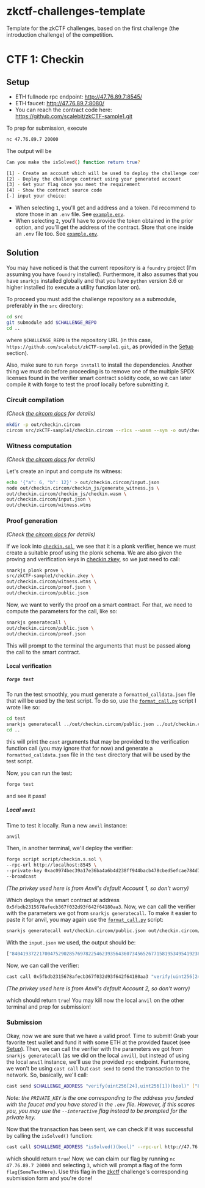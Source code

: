 # zkctf-challenges-template

Template for the zkCTF challenges, based on the first challenge (the introduction challenge) of the competition.

# CTF 1: Checkin

## Setup

- ETH fullnode rpc endpoint: http://47.76.89.7:8545/
- ETH faucet: http://47.76.89.7:8080/
- You can reach the contract code here: https://github.com/scalebit/zkCTF-sample1.git

To prep for submission, execute

```bash
nc 47.76.89.7 20000
```

The output will be

```bash
Can you make the isSolved() function return true?

[1] - Create an account which will be used to deploy the challenge contract
[2] - Deploy the challenge contract using your generated account
[3] - Get your flag once you meet the requirement
[4] - Show the contract source code
[-] input your choice: 
```

- When selecting `1`, you'll get and address and a token. I'd recommend to store those in an `.env` file. See [`example.env`](example.env).
- When selecting `2`, you'll have to provide the token obtained in the prior option, and you'll get the address of the contract. Store that one inside an `.env` file too. See [`example.env`](example.env).

## Solution

You may have noticed is that the current repository is a `foundry` project (I'm assuming you have `foundry` installed). Furthermore, it also assumes that you have `snarkjs` installed globally and that you have `python` version 3.6 or higher installed (to execute a utility function later on).

To proceed you must add the challenge repository as a submodule, preferably in the `src` directory:

```bash
cd src
git submodule add $CHALLENGE_REPO
cd ..
```

where `$CHALLENGE_REPO` is the repository URL (in this case, `https://github.com/scalebit/zkCTF-sample1.git`, as provided in the [Setup](#setup) section).

Also, make sure to run `forge install` to install the dependencies. Another thing we must do before proceeding is to remove one of the multiple SPDX licenses found in the verifier smart contract solidity code, so we can later compile it with forge to test the proof locally before submitting it.

### Circuit compilation

_(Check [the circom docs](https://docs.circom.io/getting-started/compiling-circuits/) for details)_

```bash
mkdir -p out/checkin.circom
circom src/zkCTF-sample1/checkin.circom --r1cs --wasm --sym -o out/checkin.circom
```

### Witness computation

_(Check [the circom docs](https://docs.circom.io/getting-started/computing-the-witness/) for details)_

Let's create an input and compute its witness:

```bash
echo '{"a": 6, "b": 12}' > out/checkin.circom/input.json
node out/checkin.circom/checkin_js/generate_witness.js \
out/checkin.circom/checkin_js/checkin.wasm \
out/checkin.circom/input.json \
out/checkin.circom/witness.wtns
```

### Proof generation

_(Check [the circom docs](https://docs.circom.io/getting-started/proving-circuits/) for details)_

If we look into [`checkin.sol`](src/zkCTF-sample1/checkin.sol), we see that it is a plonk verifier, hence we must create a suitable proof using the plonk schema. We are also given the proving and verification keys in [checkin.zkey](src/zkCTF-sample1/checkin.zkey), so we just need to call:

```bash
snarkjs plonk prove \
src/zkCTF-sample1/checkin.zkey \
out/checkin.circom/witness.wtns \
out/checkin.circom/proof.json \
out/checkin.circom/public.json
```

Now, we want to verify the proof on a smart contract. For that, we need to compute the parameters for the call, like so:

```bash
snarkjs generatecall \
out/checkin.circom/public.json \
out/checkin.circom/proof.json
```

This will prompt to the terminal the arguments that must be passed along the call to the smart contract.

#### Local verification

##### `forge test`

To run the test smoothly, you must generate a `formatted_calldata.json` file that will be used by the test script. To do so, use the [`format_call.py`](script/format_call.py) script I wrote like so:

```bash
cd test
snarkjs generatecall ../out/checkin.circom/public.json ../out/checkin.circom/proof.json | python ../script/format_call.py
cd ..
```

this will print the `cast` arguments that may be provided to the verification function call (you may ignore that for now) and generate a `formatted_calldata.json` file in the `test` directory that will be used by the test script.

Now, you can run the test:

```bash
forge test
```

and see it pass!

##### Local `anvil`

Time to test it locally. Run a new `anvil` instance:

```bash
anvil
```

Then, in another terminal, we'll deploy the verifier:

```bash
forge script script/checkin.s.sol \
--rpc-url http://localhost:8545 \
--private-key 0xac0974bec39a17e36ba4a6b4d238ff944bacb478cbed5efcae784d7bf4f2ff80 \
--broadcast
```

_(The privkey used here is from Anvil's default Account 1, so don't worry)_

Which deploys the smart contract at address `0x5fbdb2315678afecb367f032d93f642f64180aa3`. Now, we can call the verifier with the parameters we got from `snarkjs generatecall`. To make it easier to paste it for anvil, you may again use the [`format_call.py`](script/format_call.py) script:

```bash
snarkjs generatecall out/checkin.circom/public.json out/checkin.circom/proof.json | python script/format_call.py
```

With the `input.json` we used, the output should be:

```bash
["8404193722170047529028576978225462393564360734565267715819534954192385372122","11584258744358947446057656701521322787936740406543889338765715092662650835087","20338491880193473006464510605195426191634959320054253416282290305779167351103","8099407176957487984365116325997580054162244872601048915862888468534675645288","14752012997664746422670930297563832375081479477311959856772168816143900322269","10224034491344480551697206480880542862437727095434533413845982420005914255908","1588540316561809884388536799023699385256374466798783336635001747755105759867","21758003809411343811122403078992037479969260469478914473360016559378502730490","19895176165191538387108451679369400309349583033591874653371852813188771681205","292746499306940116336277988371030662179559650540372818638853844694905880370","12619547398043014253685785071894948370838301564195233807656341708392084270390","4027151858538371099933592077761965981657159393783063462598643881565383126383","19916379044204575910170817668973576109704118637731537056763813732280387962899","17503042333998267772916703599513395450919625840349503113582254993421714868789","7400635965689541855085337669067024868209672201719278734962523825428010750171","815023313333381458669077943069741723035990780292159923773525476985099400740","13526346798955209738646011826774850248965165036761731859159801506601356511084","19320146966845435922903652324552042895162735638578102809016486644322811106481","4348155131018076892687656223957095231745160045363512141155827193959614437780","9841261155966001148505091185344524678337294070497732309838697571417423701902","21197083081412131403481857528080773100817172072878889224743949116842126388054","5072281501708535941571242265108914863252176726669385441599755399826113519071","10936307508139541955424196560944099354277414571929558803123121924633074895029","18408327288333841029973616340003864048869702225791554869726715198295729947620"]  ["18"]
```

Now, we can call the verifier:

```bash
cast call 0x5fbdb2315678afecb367f032d93f642f64180aa3 "verify(uint256[24],uint256[1])(bool)" ["8404193722170047529028576978225462393564360734565267715819534954192385372122","11584258744358947446057656701521322787936740406543889338765715092662650835087","20338491880193473006464510605195426191634959320054253416282290305779167351103","8099407176957487984365116325997580054162244872601048915862888468534675645288","14752012997664746422670930297563832375081479477311959856772168816143900322269","10224034491344480551697206480880542862437727095434533413845982420005914255908","1588540316561809884388536799023699385256374466798783336635001747755105759867","21758003809411343811122403078992037479969260469478914473360016559378502730490","19895176165191538387108451679369400309349583033591874653371852813188771681205","292746499306940116336277988371030662179559650540372818638853844694905880370","12619547398043014253685785071894948370838301564195233807656341708392084270390","4027151858538371099933592077761965981657159393783063462598643881565383126383","19916379044204575910170817668973576109704118637731537056763813732280387962899","17503042333998267772916703599513395450919625840349503113582254993421714868789","7400635965689541855085337669067024868209672201719278734962523825428010750171","815023313333381458669077943069741723035990780292159923773525476985099400740","13526346798955209738646011826774850248965165036761731859159801506601356511084","19320146966845435922903652324552042895162735638578102809016486644322811106481","4348155131018076892687656223957095231745160045363512141155827193959614437780","9841261155966001148505091185344524678337294070497732309838697571417423701902","21197083081412131403481857528080773100817172072878889224743949116842126388054","5072281501708535941571242265108914863252176726669385441599755399826113519071","10936307508139541955424196560944099354277414571929558803123121924633074895029","18408327288333841029973616340003864048869702225791554869726715198295729947620"] ["18"] --private-key 0x59c6995e998f97a5a0044966f0945389dc9e86dae88c7a8412f4603b6b78690d --rpc-url http://localhost:8545
```

_(The privkey used here is from Anvil's default Account 2, so don't worry)_

which should return `true`! You may kill now the local `anvil` on the other terminal and prep for submission!

### Submission

Okay, now we are sure that we have a valid proof. Time to submit! Grab your favorite test wallet and fund it with some ETH at the provided faucet (see [Setup](#setup)).
Then, we can call the verifier with the parameters we got from `snarkjs generatecall` (as we did on the local `anvil`), but instead of using the local `anvil` instance, we'll use the provided `rpc` endpoint. Furtermore, we won't be using `cast call` but `cast send` to send the transaction to the network. So, basically, we'll call:

```bash
cast send $CHALLENGE_ADDRESS "verify(uint256[24],uint256[1])(bool)" ["8404193722170047529028576978225462393564360734565267715819534954192385372122","11584258744358947446057656701521322787936740406543889338765715092662650835087","20338491880193473006464510605195426191634959320054253416282290305779167351103","8099407176957487984365116325997580054162244872601048915862888468534675645288","14752012997664746422670930297563832375081479477311959856772168816143900322269","10224034491344480551697206480880542862437727095434533413845982420005914255908","1588540316561809884388536799023699385256374466798783336635001747755105759867","21758003809411343811122403078992037479969260469478914473360016559378502730490","19895176165191538387108451679369400309349583033591874653371852813188771681205","292746499306940116336277988371030662179559650540372818638853844694905880370","12619547398043014253685785071894948370838301564195233807656341708392084270390","4027151858538371099933592077761965981657159393783063462598643881565383126383","19916379044204575910170817668973576109704118637731537056763813732280387962899","17503042333998267772916703599513395450919625840349503113582254993421714868789","7400635965689541855085337669067024868209672201719278734962523825428010750171","815023313333381458669077943069741723035990780292159923773525476985099400740","13526346798955209738646011826774850248965165036761731859159801506601356511084","19320146966845435922903652324552042895162735638578102809016486644322811106481","4348155131018076892687656223957095231745160045363512141155827193959614437780","9841261155966001148505091185344524678337294070497732309838697571417423701902","21197083081412131403481857528080773100817172072878889224743949116842126388054","5072281501708535941571242265108914863252176726669385441599755399826113519071","10936307508139541955424196560944099354277414571929558803123121924633074895029","18408327288333841029973616340003864048869702225791554869726715198295729947620"] ["18"] --rpc-url http://47.76.89.7:8545/ --private-key $PRIVATE_KEY
```

_Note: the `PRIVATE_KEY` is the one corresponding to the address you funded with the faucet and you have stored in the `.env` file. However, if this scares you, you may use the `--interactive` flag instead to be prompted for the private key._

Now that the transaction has been sent, we can check if it was successful by calling the `isSolved()` function:

```bash
cast call $CHALLENGE_ADDRESS "isSolved()(bool)" --rpc-url http://47.76.89.7:8545/
```

which should return `true`! Now, we can claim our flag by running `nc 47.76.89.7 20000` and selecting `3`, which will prompt a flag of the form `flag{SomeTextHere}`. Use this flag in the [zkctf](https://zkctf.scalebit.xyz/) challenge's corresponding submission form and you're done!